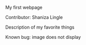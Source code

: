 My first webpage 

Contributor: Shaniza Lingle

Description of my favorite things

Known bug: image does not display
